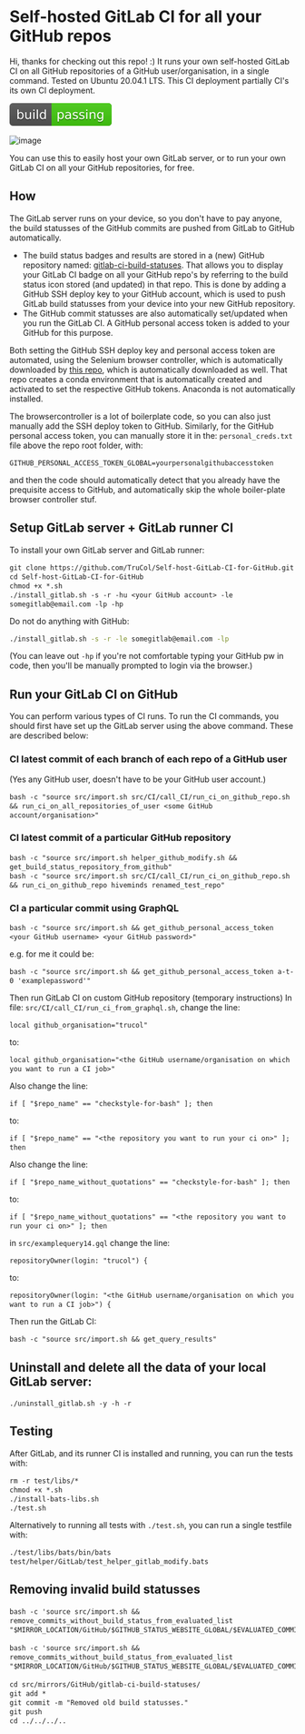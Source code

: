 # Self-hosted GitLab CI for all your GitHub repos

Hi, thanks for checking out this repo! :) It runs your own self-hosted GitLab CI on all GitHub repositories of a GitHub user/organisation, in a single command. Tested on Ubuntu 20.04.1 LTS. This CI deployment partially CI's its own CI deployment.

[![GitLab Build Status](https://raw.githubusercontent.com/a-t-0/gitlab-ci-build-statuses/master/trucol/Self-host-GitLab-CI-for-GitHub/develop/build_status.svg)](https://github.com/a-t-0/gitlab-ci-build-statuses/tree/master/trucol/Self-host-GitLab-CI-for-GitHub/develop)

![image](https://user-images.githubusercontent.com/34750068/188695430-f8fc4c8e-cf66-48ff-b9cb-7934cfdfeee5.png)

You can use this to easily host your own GitLab server, or to run your own GitLab CI on all your GitHub repositories, for free.

## How
The GitLab server runs on your device, so you don't have to pay anyone, the build statusses of the GitHub commits are pushed from GitLab to GitHub automatically.

 - The build status badges and results are stored in a (new) GitHub repository named: [gitlab-ci-build-statuses](https://github.com/a-t-0/gitlab-ci-build-statuses). That allows you to display your GitLab CI badge on all your GitHub repo's by referring to the build status icon stored (and updated) in that repo.
This is done by adding a GitHub SSH deploy key to your GitHub account, which is used to push GitLab build statusses from your device into your new GitHub repository.
- The GitHub commit statusses are also automatically set/updated when you run the GitLab CI. A GitHub personal access token is added to your GitHub for this purpose.

Both setting the GitHub SSH deploy key and personal access token are automated, using the Selenium browser controller, which is automatically downloaded by [this repo](https://github.com/a-t-0/gitbrowserinteract), which is automatically downloaded as well. That repo creates a conda environment that is automatically created and activated to set the respective GitHub tokens. Anaconda is not automatically installed.

The browsercontroller is a lot of boilerplate code, so you can also just manually add the SSH deploy token to GitHub. Similarly, for the GitHub personal access token, you can manually store it in the: `personal_creds.txt` file above the repo root folder, with:
```
GITHUB_PERSONAL_ACCESS_TOKEN_GLOBAL=yourpersonalgithubaccesstoken
```
and then the code should automatically detect that you already have the prequisite access to GitHub, and automatically skip the whole boiler-plate browser controller stuf.

## Setup GitLab server + GitLab runner CI
To install your own GitLab server and GitLab runner:
```
git clone https://github.com/TruCol/Self-host-GitLab-CI-for-GitHub.git
cd Self-host-GitLab-CI-for-GitHub
chmod +x *.sh
./install_gitlab.sh -s -r -hu <your GitHub account> -le somegitlab@email.com -lp -hp
```
Do not do anything with GitHub:
```bash
./install_gitlab.sh -s -r -le somegitlab@email.com -lp
```
(You can leave out `-hp` if you're not comfortable typing your GitHub pw in code, then you'll be manually prompted to login via the browser.)


## Run your GitLab CI on GitHub
You can perform various types of CI runs. To run the CI commands, you should first have set up the GitLab server using the above command. These are described below:

### CI latest commit of each branch of each repo of a GitHub user
(Yes any GitHub user, doesn't have to be your GitHub user account.)
```
bash -c "source src/import.sh src/CI/call_CI/run_ci_on_github_repo.sh && run_ci_on_all_repositories_of_user <some GitHub account/organisation>"
```
### CI latest commit of a particular GitHub repository
```
bash -c "source src/import.sh helper_github_modify.sh && get_build_status_repository_from_github"
bash -c "source src/import.sh src/CI/call_CI/run_ci_on_github_repo.sh && run_ci_on_github_repo hiveminds renamed_test_repo"
```

### CI a particular commit using GraphQL
```
bash -c "source src/import.sh && get_github_personal_access_token <your GitHub username> <your GitHub password>"
```
e.g. for me it could be:
```
bash -c "source src/import.sh && get_github_personal_access_token a-t-0 'examplepassword'"
```

Then run GitLab CI on custom GitHub repository (temporary instructions)
In file: `src/CI/call_CI/run_ci_from_graphql.sh`, change the line:
```
local github_organisation="trucol"
```
to:
```
local github_organisation="<the GitHub username/organisation on which you want to run a CI job>"
```
Also change the line:
```
if [ "$repo_name" == "checkstyle-for-bash" ]; then
```
to:
```
if [ "$repo_name" == "<the repository you want to run your ci on>" ]; then
```
Also change the line:
```
if [ "$repo_name_without_quotations" == "checkstyle-for-bash" ]; then
```
to:
```
if [ "$repo_name_without_quotations" == "<the repository you want to run your ci on>" ]; then
```

in `src/examplequery14.gql` change the line:
```
repositoryOwner(login: "trucol") {
```
to:
```
repositoryOwner(login: "<the GitHub username/organisation on which you want to run a CI job>") {
```
Then run the GitLab CI:
```
bash -c "source src/import.sh && get_query_results"
```


## Uninstall and delete all the data of your local GitLab server:
```
./uninstall_gitlab.sh -y -h -r
```

## Testing
After GitLab, and its runner CI is installed and running, you can run the tests with: 
```
rm -r test/libs/*
chmod +x *.sh
./install-bats-libs.sh
./test.sh
```
Alternatively to running all tests with `./test.sh`, you can run a single testfile with:
```
./test/libs/bats/bin/bats test/helper/GitLab/test_helper_gitlab_modify.bats
```

## Removing invalid build statusses
```
bash -c 'source src/import.sh && remove_commits_without_build_status_from_evaluated_list "$MIRROR_LOCATION/GitHub/$GITHUB_STATUS_WEBSITE_GLOBAL/$EVALUATED_COMMITS_LIST_FILENAME"'

bash -c 'source src/import.sh && remove_commits_without_build_status_from_evaluated_list "$MIRROR_LOCATION/GitHub/$GITHUB_STATUS_WEBSITE_GLOBAL/$EVALUATED_COMMITS_WITH_CI_LIST_FILENAME"'

cd src/mirrors/GitHub/gitlab-ci-build-statuses/
git add *
git commit -m "Removed old build statusses."
git push
cd ../../../..
```

